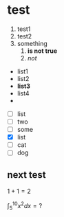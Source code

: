
# test

1. test1
2. test2
3. something
   1. **is not true**
   2. *not*


* list1
* list2
* **list3**
* list4
* 

- [ ] list
- [ ] two
- [ ] some
- [x] list
- [ ] cat
- [ ] dog

## next test

$1+1=2$

$\int_5^{10}x^2dx=?$

